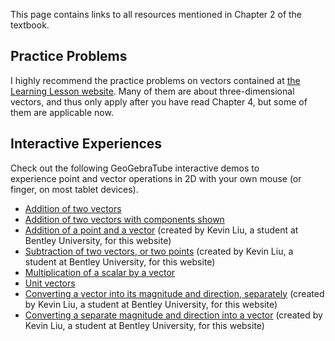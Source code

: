 
This page contains links to all resources mentioned in Chapter 2 of the
textbook.

## Practice Problems

I highly recommend the practice problems on vectors contained at [the
Learning Lesson website](http://www.leadinglesson.com/vectors). Many of them
are about three-dimensional vectors, and thus only apply after you have read
Chapter 4, but some of them are applicable now.

## Interactive Experiences

Check out the following GeoGebraTube interactive demos to experience point
and vector operations in 2D with your own mouse (or finger, on most tablet
devices).

  * [Addition of two vectors](https://www.geogebratube.org/student/m26943)
  * [Addition of two vectors with components
    shown](https://www.geogebratube.org/student/m50342)
  * [Addition of a point and a
    vector](http://tube.geogebra.org/student/mC0ud98ge) (created by Kevin
    Liu, a student at Bentley University, for this website)
  * [Subtraction of two vectors, or two
    points](http://tube.geogebra.org/student/mrh7MpBiU) (created by Kevin
    Liu, a student at Bentley University, for this website)
  * [Multiplication of a scalar by a
    vector](https://www.geogebratube.org/student/m25989)
  * [Unit vectors](https://www.geogebratube.org/student/m3550)
  * [Converting a vector into its magnitude and direction,
    separately](http://tube.geogebra.org/student/mgM0mDgFq) (created by
    Kevin Liu, a student at Bentley University, for this website)
  * [Converting a separate magnitude and direction into a
    vector](http://tube.geogebra.org/student/ms7mbF5k1) (created by Kevin
    Liu, a student at Bentley University, for this website)
